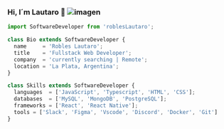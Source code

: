 ### Hi, I´m Lautaro 👋 ![imagen](https://user-images.githubusercontent.com/41178381/191742225-c03ef07f-bfe9-4957-bef1-a574b3efdd9a.png)


```js 
import SoftwareDeveloper from 'roblesLautaro';

class Bio extends SoftwareDeveloper {
  name     = 'Robles Lautaro';
  title    = 'Fullstack Web Developer';
  company  = 'currently searching | Remote';
  location = 'La Plata, Argentina';
}

class Skills extends SoftwareDeveloper {
  languages  = ['JavaScript', 'Typescript', 'HTML', 'CSS'];
  databases  = ['MySQL', 'MongoDB', 'PostgreSQL'];
  frameworks = ['React', 'React Native'];
  tools = ['Slack', 'Figma', 'Vscode', 'Discord', 'Docker', 'Git']
}
```

<!--
**lautaro012/lautaro012** is a ✨ _special_ ✨ repository because its `README.md` (this file) appears on your GitHub profile.

Here are some ideas to get you started:

- 🔭 I’m currently working on ...
- 🌱 I’m currently learning ...
- 👯 I’m looking to collaborate on ...
- 🤔 I’m looking for help with ...
- 💬 Ask me about ...
- 📫 How to reach me: ...
- 😄 Pronouns: ...
- ⚡ Fun fact: ...
-->
